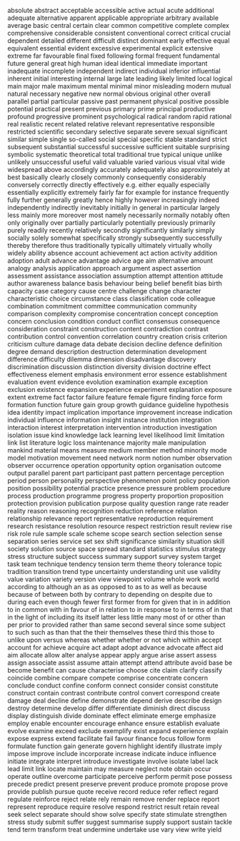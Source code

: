 absolute
abstract
acceptable
accessible
active
actual
acute
additional
adequate
alternative
apparent
applicable
appropriate
arbitrary
available
average
basic
central
certain
clear
common
competitive
complete
complex
comprehensive
considerable
consistent
conventional
correct
critical
crucial
dependent
detailed
different
difficult
distinct
dominant
early
effective
equal
equivalent
essential
evident
excessive
experimental
explicit
extensive
extreme
far
favourable
final
fixed
following
formal
frequent
fundamental
future
general
great
high
human
ideal
identical
immediate
important
inadequate
incomplete
independent
indirect
individual
inferior
influential
inherent
initial
interesting
internal
large
late
leading
likely
limited
local
logical
main
major
male
maximum
mental
minimal
minor
misleading
modern
mutual
natural
necessary
negative
new
normal
obvious
original
other
overall
parallel
partial
particular
passive
past
permanent
physical
positive
possible
potential
practical
present
previous
primary
prime
principal
productive
profound
progressive
prominent
psychological
radical
random
rapid
rational
real
realistic
recent
related
relative
relevant
representative
responsible
restricted
scientific
secondary
selective
separate
severe
sexual
significant
similar
simple
single
so-called
social
special
specific
stable
standard
strict
subsequent
substantial
successful
successive
sufficient
suitable
surprising
symbolic
systematic
theoretical
total
traditional
true
typical
unique
unlike
unlikely
unsuccessful
useful
valid
valuable
varied
various
visual
vital
wide
widespread
above
accordingly
accurately
adequately
also
approximately
at
best
basically
clearly
closely
commonly
consequently
considerably
conversely
correctly
directly
effectively
e.g.
either
equally
especially
essentially
explicitly
extremely
fairly
far
for
example
for
instance
frequently
fully
further
generally
greatly
hence
highly
however
increasingly
indeed
independently
indirectly
inevitably
initially
in
general
in
particular
largely
less
mainly
more
moreover
most
namely
necessarily
normally
notably
often
only
originally
over
partially
particularly
potentially
previously
primarily
purely
readily
recently
relatively
secondly
significantly
similarly
simply
socially
solely
somewhat
specifically
strongly
subsequently
successfully
thereby
therefore
thus
traditionally
typically
ultimately
virtually
wholly
widely
ability
absence
account
achievement
act
action
activity
addition
adoption
adult
advance
advantage
advice
age
aim
alternative
amount
analogy
analysis
application
approach
argument
aspect
assertion
assessment
assistance
association
assumption
attempt
attention
attitude
author
awareness
balance
basis
behaviour
being
belief
benefit
bias
birth
capacity
case
category
cause
centre
challenge
change
character
characteristic
choice
circumstance
class
classification
code
colleague
combination
commitment
committee
communication
community
comparison
complexity
compromise
concentration
concept
conception
concern
conclusion
condition
conduct
conflict
consensus
consequence
consideration
constraint
construction
content
contradiction
contrast
contribution
control
convention
correlation
country
creation
crisis
criterion
criticism
culture
damage
data
debate
decision
decline
defence
definition
degree
demand
description
destruction
determination
development
difference
difficulty
dilemma
dimension
disadvantage
discovery
discrimination
discussion
distinction
diversity
division
doctrine
effect
effectiveness
element
emphasis
environment
error
essence
establishment
evaluation
event
evidence
evolution
examination
example
exception
exclusion
existence
expansion
experience
experiment
explanation
exposure
extent
extreme
fact
factor
failure
feature
female
figure
finding
force
form
formation
function
future
gain
group
growth
guidance
guideline
hypothesis
idea
identity
impact
implication
importance
improvement
increase
indication
individual
influence
information
insight
instance
institution
integration
interaction
interest
interpretation
intervention
introduction
investigation
isolation
issue
kind
knowledge
lack
learning
level
likelihood
limit
limitation
link
list
literature
logic
loss
maintenance
majority
male
manipulation
mankind
material
means
measure
medium
member
method
minority
mode
model
motivation
movement
need
network
norm
notion
number
observation
observer
occurrence
operation
opportunity
option
organisation
outcome
output
parallel
parent
part
participant
past
pattern
percentage
perception
period
person
personality
perspective
phenomenon
point
policy
population
position
possibility
potential
practice
presence
pressure
problem
procedure
process
production
programme
progress
property
proportion
proposition
protection
provision
publication
purpose
quality
question
range
rate
reader
reality
reason
reasoning
recognition
reduction
reference
relation
relationship
relevance
report
representative
reproduction
requirement
research
resistance
resolution
resource
respect
restriction
result
review
rise
risk
role
rule
sample
scale
scheme
scope
search
section
selection
sense
separation
series
service
set
sex
shift
significance
similarity
situation
skill
society
solution
source
space
spread
standard
statistics
stimulus
strategy
stress
structure
subject
success
summary
support
survey
system
target
task
team
technique
tendency
tension
term
theme
theory
tolerance
topic
tradition
transition
trend
type
uncertainty
understanding
unit
use
validity
value
variation
variety
version
view
viewpoint
volume
whole
work
world
according
to
although
an
as
as
opposed
to
as
to
as
well
as
because
because
of
between
both
by
contrary
to
depending
on
despite
due
to
during
each
even
though
fewer
first
former
from
for
given
that
in
in
addition
to
in
common
with
in
favour
of
in
relation
to
in
response
to
in
terms
of
in
that
in
the
light
of
including
its
itself
latter
less
little
many
most
of
or
other
than
per
prior
to
provided
rather
than
same
second
several
since
some
subject
to
such
such
as
than
that
the
their
themselves
these
third
this
those
to
unlike
upon
versus
whereas
whether
whether
or
not
which
within
accept
account
for
achieve
acquire
act
adapt
adopt
advance
advocate
affect
aid
aim
allocate
allow
alter
analyse
appear
apply
argue
arise
assert
assess
assign
associate
assist
assume
attain
attempt
attend
attribute
avoid
base
be
become
benefit
can
cause
characterise
choose
cite
claim
clarify
classify
coincide
combine
compare
compete
comprise
concentrate
concern
conclude
conduct
confine
conform
connect
consider
consist
constitute
construct
contain
contrast
contribute
control
convert
correspond
create
damage
deal
decline
define
demonstrate
depend
derive
describe
design
destroy
determine
develop
differ
differentiate
diminish
direct
discuss
display
distinguish
divide
dominate
effect
eliminate
emerge
emphasize
employ
enable
encounter
encourage
enhance
ensure
establish
evaluate
evolve
examine
exceed
exclude
exemplify
exist
expand
experience
explain
expose
express
extend
facilitate
fail
favour
finance
focus
follow
form
formulate
function
gain
generate
govern
highlight
identify
illustrate
imply
impose
improve
include
incorporate
increase
indicate
induce
influence
initiate
integrate
interpret
introduce
investigate
involve
isolate
label
lack
lead
limit
link
locate
maintain
may
measure
neglect
note
obtain
occur
operate
outline
overcome
participate
perceive
perform
permit
pose
possess
precede
predict
present
preserve
prevent
produce
promote
propose
prove
provide
publish
pursue
quote
receive
record
reduce
refer
reflect
regard
regulate
reinforce
reject
relate
rely
remain
remove
render
replace
report
represent
reproduce
require
resolve
respond
restrict
result
retain
reveal
seek
select
separate
should
show
solve
specify
state
stimulate
strengthen
stress
study
submit
suffer
suggest
summarise
supply
support
sustain
tackle
tend
term
transform
treat
undermine
undertake
use
vary
view
write
yield
